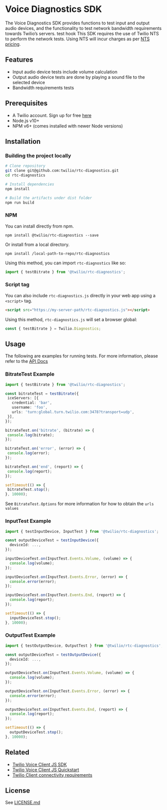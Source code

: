 # Voice Diagnostics SDK
The Voice Diagnostics SDK provides functions to test input and output audio devices, and the functionality to test network bandwidth requirements towards Twilio’s servers.
test hook
This SDK requires the use of Twilio NTS to perform the network tests. Using NTS will incur charges as per [NTS pricing](https://www.twilio.com/stun-turn/pricing).

## Features
* Input audio device tests include volume calculation
* Output audio device tests are done by playing a sound file to the selected device
* Bandwidth requirements tests

## Prerequisites
* A Twilio account. Sign up for free [here](https://www.twilio.com/try-twilio)
* Node.js v10+
* NPM v6+ (comes installed with newer Node versions)

## Installation

### Building the project locally

```bash
# Clone repository
git clone git@github.com:twilio/rtc-diagnostics.git
cd rtc-diagnostics

# Install dependencies
npm install

# Build the artifacts under dist folder
npm run build
```

### NPM
You can install directly from npm.
```
npm install @twilio/rtc-diagnostics --save
```

Or install from a local directory.
```
npm install /local-path-to-repo/rtc-diagnostics
```

Using this method, you can import `rtc-diagnostics` like so:
```ts
import { testBitrate } from '@twilio/rtc-diagnostics';
```

### Script tag
You can also include `rtc-diagnostics.js` directly in your web app using a `<script>` tag.
 ```html
 <script src="https://my-server-path/rtc-diagnostics.js"></script>
 ```

 Using this method, `rtc-diagnostics.js` will set a browser global:
 ```ts
 const { testBitrate } = Twilio.Diagnostics;
 ```

## Usage
The following are examples for running tests. For more information, please refer to the [API Docs](https://twilio.github.io/rtc-diagnostics/globals.html)

### BitrateTest Example
```ts
import { testBitrate } from '@twilio/rtc-diagnostics';

const bitrateTest = testBitrate({
 iceServers: [{
   credential: 'bar',
   username: 'foo',
   urls: 'turn:global.turn.twilio.com:3478?transport=udp',
 }],
});

bitrateTest.on('bitrate', (bitrate) => {
 console.log(bitrate);
});

bitrateTest.on('error', (error) => {
 console.log(error);
});

bitrateTest.on('end', (report) => {
 console.log(report);
});

setTimeout(() => {
 bitrateTest.stop();
}, 10000);
```
See `BitrateTest.Options` for more information for how to obtain the `urls values`

### InputTest Example
```ts
import { testInputDevice, InputTest } from '@twilio/rtc-diagnostics';

const outputDeviceTest = testInputDevice({
  deviceId: ...,
});

inputDeviceTest.on(InputTest.Events.Volume, (volume) => {
  console.log(volume);
});

inputDeviceTest.on(InputTest.Events.Error, (error) => {
  console.error(error);
});

inputDeviceTest.on(InputTest.Events.End, (report) => {
  console.log(report);
});

setTimeout(() => {
  inputDeviceTest.stop();
}, 10000);
```

### OutputTest Example
```ts
import { testOutputDevice, OutputTest } from '@twilio/rtc-diagnostics';

const outputDeviceTest = testOutputDevice({
  deviceId: ...,
});

outputDeviceTest.on(InputTest.Events.Volume, (volume) => {
  console.log(volume);
});

outputDeviceTest.on(InputTest.Events.Error, (error) => {
  console.error(error);
});

outputDeviceTest.on(InputTest.Events.End, (report) => {
  console.log(report);
});

setTimeout(() => {
  outputDeviceTest.stop();
}, 10000);
```

## Related
* [Twilio Voice Client JS SDK](https://github.com/twilio/twilio-client.js)
* [Twilio Voice Client JS Quickstart](https://github.com/TwilioDevEd/client-quickstart-js)
* [Twilio Client connectivity requirements](https://www.twilio.com/docs/voice/client/javascript/voice-client-js-and-mobile-sdks-network-connectivity-requirements)

## License
See [LICENSE.md](LICENSE.md)
